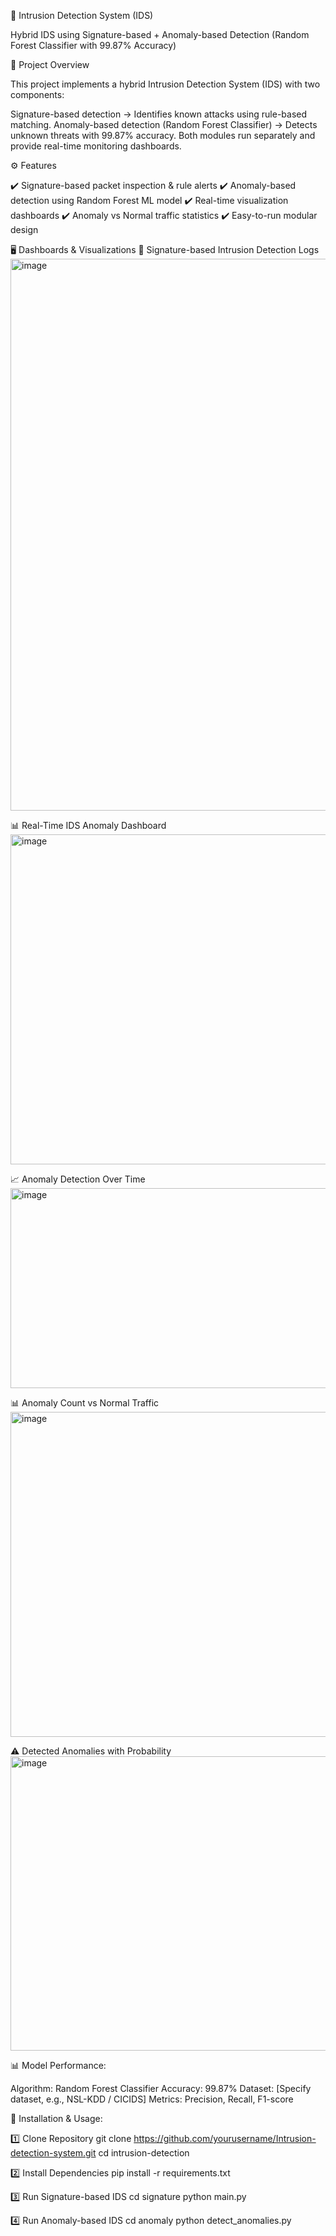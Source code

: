 🔐 Intrusion Detection System (IDS)

Hybrid IDS using Signature-based + Anomaly-based Detection (Random Forest Classifier with 99.87% Accuracy)

📌 Project Overview

This project implements a hybrid Intrusion Detection System (IDS) with two components:

Signature-based detection → Identifies known attacks using rule-based matching.
Anomaly-based detection (Random Forest Classifier) → Detects unknown threats with 99.87% accuracy.
Both modules run separately and provide real-time monitoring dashboards.

⚙️ Features

✔️ Signature-based packet inspection & rule alerts
✔️ Anomaly-based detection using Random Forest ML model
✔️ Real-time visualization dashboards
✔️ Anomaly vs Normal traffic statistics
✔️ Easy-to-run modular design


🖥️ Dashboards & Visualizations
🔴 Signature-based Intrusion Detection Logs
<img width="1558" height="883" alt="image" src="https://github.com/user-attachments/assets/48b4c108-a899-474b-9ea0-92a9dd00c7d4" />


📊 Real-Time IDS Anomaly Dashboard
<img width="671" height="528" alt="image" src="https://github.com/user-attachments/assets/546722b0-3c54-4521-979f-a4593a068436" />

📈 Anomaly Detection Over Time
<img width="692" height="320" alt="image" src="https://github.com/user-attachments/assets/2597968c-28a7-496b-bf74-d423a2304f59" />

📊 Anomaly Count vs Normal Traffic
<img width="738" height="520" alt="image" src="https://github.com/user-attachments/assets/9b5569c9-df28-49d8-bebb-6bf883c765df" />

⚠️ Detected Anomalies with Probability
<img width="704" height="471" alt="image" src="https://github.com/user-attachments/assets/482b865c-f4a8-4631-b1d5-ef8148356709" />

📊 Model Performance:

Algorithm: Random Forest Classifier
Accuracy: 99.87%
Dataset: [Specify dataset, e.g., NSL-KDD / CICIDS]
Metrics: Precision, Recall, F1-score

🚀 Installation & Usage:

1️⃣ Clone Repository
git clone https://github.com/yourusername/Intrusion-detection-system.git
cd intrusion-detection

2️⃣ Install Dependencies
pip install -r requirements.txt

3️⃣ Run Signature-based IDS
cd signature
python main.py

4️⃣ Run Anomaly-based IDS
cd anomaly
python detect_anomalies.py
